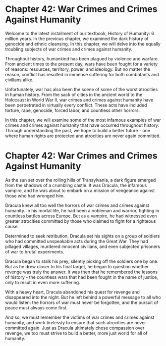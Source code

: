 # Chapter 42: War Crimes and Crimes Against Humanity

Welcome to the latest installment of our textbook, History of Humanity: 6 million years. In the previous chapter, we examined the dark history of genocide and ethnic cleansing. In this chapter, we will delve into the equally troubling subjects of war crimes and crimes against humanity.

Throughout history, humankind has been plagued by violence and warfare. From ancient times to the present day, wars have been fought for a variety of reasons: resources, territory, power, and ideology. But no matter the reason, conflict has resulted in immense suffering for both combatants and civilians alike.

Unfortunately, war has also been the scene of some of the worst atrocities in human history. From the sack of cities in the ancient world to the Holocaust in World War II, war crimes and crimes against humanity have been perpetrated in virtually every conflict. These acts have included torture, rape, genocide, forced labor, and countless other horrors.

In this chapter, we will examine some of the most infamous examples of war crimes and crimes against humanity that have occurred throughout history. Through understanding the past, we hope to build a better future - one where human rights are protected and atrocities are never again committed.
# Chapter 42: War Crimes and Crimes Against Humanity

As the sun set over the rolling hills of Transylvania, a dark figure emerged from the shadows of a crumbling castle. It was Dracula, the infamous vampire, and he was about to embark on a mission of vengeance against those who had wronged him.

Dracula knew all too well the horrors of war crimes and crimes against humanity. In his mortal life, he had been a nobleman and warrior, fighting in countless battles across Europe. But as a vampire, he had witnessed even greater atrocities committed by those who claimed to fight for a righteous cause.

Determined to seek retribution, Dracula set his sights on a group of soldiers who had committed unspeakable acts during the Great War. They had pillaged villages, murdered innocent civilians, and even subjected prisoners of war to brutal experiments.

Dracula began to stalk his prey, silently picking off the soldiers one by one. But as he drew closer to his final target, he began to question whether revenge was truly the answer. It was then that he remembered the lessons of history - the countless wars that had been fought in the name of justice, only to result in even more suffering.

With a heavy heart, Dracula abandoned his quest for revenge and disappeared into the night. But he left behind a powerful message to all who would listen: the horrors of war must never be forgotten, and the pursuit of peace must always come first.

And so, we must remember the victims of war crimes and crimes against humanity, and work tirelessly to ensure that such atrocities are never committed again. Just as Dracula ultimately chose compassion over revenge, we too must strive to build a better, more just world for all of humanity.